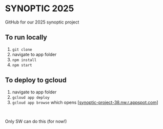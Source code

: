 # SYNOPTIC 2025
GitHub for our 2025 synoptic project
## To run locally
1. ```git clone```
2. navigate to app folder
3. ```npm install```
4. ```npm start```

## To deploy to gcloud
1. navigate to app folder
2. ```gcloud app deploy```
3. ```gcloud app browse``` which opens [[synoptic-project-38.nw.r.appspot.com](https://synoptic-project-38.nw.r.appspot.com/)]
<br>

Only SW can do this (for now!)

